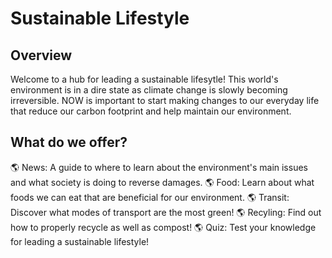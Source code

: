 # Sustainable Lifestyle

## Overview
Welcome to a hub for leading a sustainable lifesytle! This world's environment is in a dire state as climate change is slowly becoming irreversible. NOW is important to start making changes to our everyday life that reduce our carbon footprint and help maintain our environment. 

## What do we offer?
🌎 News: A guide to where to learn about the environment's main issues and what society is doing to reverse damages.
🌎 Food: Learn about what foods we can eat that are beneficial for our environment.
🌎 Transit: Discover what modes of transport are the most green!
🌎 Recyling: Find out how to properly recycle as well as compost!
🌎 Quiz: Test your knowledge for leading a sustainable lifestyle!
